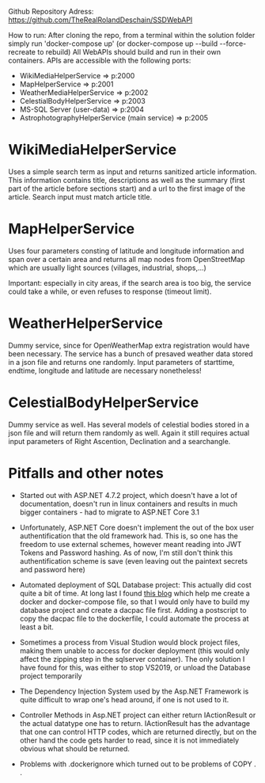 Github Repository Adress: https://github.com/TheRealRolandDeschain/SSDWebAPI

How to run:
After cloning the repo, from a terminal within the solution folder simply run 'docker-compose up' (or docker-compose up --build --force-recreate to rebuild)
All WebAPIs should build and run in their own containers. 
APIs are accessible with the following ports:  
  
- WikiMediaHelperService => p:2000
- MapHelperService => p:2001
- WeatherMediaHelperService => p:2002
- CelestialBodyHelperService => p:2003
- MS-SQL Server (user-data) => p:2004
- AstrophotographyHelperService (main service) => p:2005

<h1>WikiMediaHelperService</h1>
Uses a simple search term as input and returns sanitized article information. This information contains title, descriptions
as well as the summary (first part of the article before sections start) and a url to the first image of the article. 
Search input must match article title. 


<h1>MapHelperService</h1>
Uses four parameters consting of latitude and longitude information and span over a certain area 
and returns all map nodes from OpenStreetMap which are usually light sources (villages, industrial, shops,...)

Important: especially in city areas, if the search area is too big, the service could take a while, or 
even refuses to response (timeout limit). 



<h1>WeatherHelperService</h1>
Dummy service, since for OpenWeatherMap extra registration would have been necessary. 
The service has a bunch of presaved weather data stored in a json file and returns one randomly. 
Input parameters of starttime, endtime, longitude and latitude are necessary nonetheless!


<h1>CelestialBodyHelperService</h1>
Dummy service as well. Has several models of celestial bodies stored in a json file and will return 
them randomly as well. Again it still requires actual input parameters of Right Ascention, Declination and a searchangle. 



<h1>Pitfalls and other notes</h1>

- Started out with ASP.NET 4.7.2 project, which doesn't have a lot of documentation, 
doesn't run in linux containers and results in much bigger containers - had to migrate to ASP.NET Core 3.1

- Unfortunately, ASP.NET Core doesn't implement the out of the box user authentification that the old framework had. 
This is, so one has the freedom to use external schemes, however meant reading into JWT Tokens and Password hashing. 
As of now, I'm still don't think this authentification scheme is save (even leaving out the paintext secrets and password here)

- Automated deployment of SQL Database project: This actually did cost quite a bit of time. 
At long last I found <a href="https://www.wintellect.com/devops-sql-server-dacpac-docker/">this blog</a> which help me
create a docker and docker-compose file, so that I would only have to build my database project and create a dacpac file first. 
Adding a postscript to copy the dacpac file to the dockerfile, I could automate the process at least a bit. 

- Sometimes a process from Visual Studion would block project files, making them unable to access for docker deployment (this would only affect
the zipping step in the sqlserver container). The only solution I have found for this, was either to stop VS2019, or unload the 
Database project temporarily

- The Dependency Injection System used by the Asp.NET Framework is quite difficult to wrap one's head around, if one is not used to it. 

- Controller Methods in Asp.NET project can either return IActionResult or the actual datatype one has to return. IActionResult has the 
advantage that one can control HTTP codes, which are returned directly, but on the other hand the code gets harder to read, since it is 
not immediately obvious what should be returned. 

- Problems with .dockerignore which turned out to be problems of COPY . . 